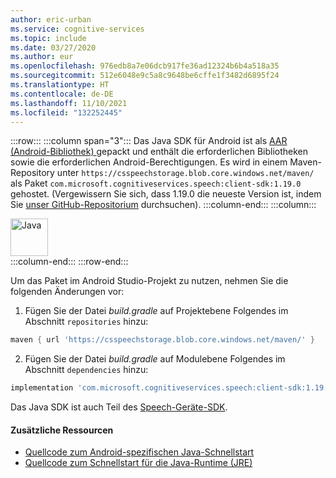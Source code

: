 ```yaml
---
author: eric-urban
ms.service: cognitive-services
ms.topic: include
ms.date: 03/27/2020
ms.author: eur
ms.openlocfilehash: 976edb8a7e06dcb917fe36ad12324b6b4a518a35
ms.sourcegitcommit: 512e6048e9c5a8c9648be6cffe1f3482d6895f24
ms.translationtype: HT
ms.contentlocale: de-DE
ms.lasthandoff: 11/10/2021
ms.locfileid: "132252445"
---
```

:::row:::
    :::column span="3":::
        Das Java SDK für Android ist als <a href="https://developer.android.com/studio/projects/android-library" target="_blank">AAR (Android-Bibliothek) </a> gepackt und enthält die erforderlichen Bibliotheken sowie die erforderlichen Android-Berechtigungen. Es wird in einem Maven-Repository unter `https://csspeechstorage.blob.core.windows.net/maven/` als Paket `com.microsoft.cognitiveservices.speech:client-sdk:1.19.0` gehostet. (Vergewissern Sie sich, dass 1.19.0 die neueste Version ist, indem Sie [unser GitHub-Repositorium](https://github.com/Azure-Samples/cognitive-services-speech-sdk/search?q=com.microsoft.cognitiveservices.speech%3Aclient-sdk) durchsuchen).
    :::column-end:::
    :::column:::
        <br>
        <div class="icon is-large">
            <img alt="Java" src="https://docs.microsoft.com/media/logos/logo_java.svg" width="60px">
        </div>
    :::column-end:::
:::row-end:::

Um das Paket im Android Studio-Projekt zu nutzen, nehmen Sie die folgenden Änderungen vor:

1. Fügen Sie der Datei *build.gradle* auf Projektebene Folgendes im Abschnitt `repositories` hinzu:
  ```gradle
  maven { url 'https://csspeechstorage.blob.core.windows.net/maven/' }
  ```

2. Fügen Sie der Datei *build.gradle* auf Modulebene Folgendes im Abschnitt `dependencies` hinzu:
  ```gradle
  implementation 'com.microsoft.cognitiveservices.speech:client-sdk:1.19.0'
  ```

Das Java SDK ist auch Teil des [Speech-Geräte-SDK](../speech-devices-sdk.md).

#### <a name="additional-resources"></a>Zusätzliche Ressourcen

- <a href="https://github.com/Azure-Samples/cognitive-services-speech-sdk/tree/master/quickstart/java/android" target="_blank">Quellcode zum Android-spezifischen Java-Schnellstart </a>
- <a href="https://github.com/Azure-Samples/cognitive-services-speech-sdk/tree/master/quickstart/java/jre" target="_blank">Quellcode zum Schnellstart für die Java-Runtime (JRE) </a>
